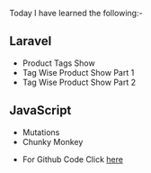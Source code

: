 Today I have learned the following:-

## Laravel
- Product Tags Show
- Tag Wise Product Show Part 1
- Tag Wise Product Show Part 2

## JavaScript
- Mutations
- Chunky Monkey

* For Github Code Click [here]()